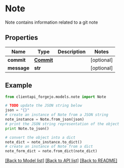 # Note

Note contains information related to a git note

## Properties
Name | Type | Description | Notes
------------ | ------------- | ------------- | -------------
**commit** | [**Commit**](Commit.md) |  | [optional] 
**message** | **str** |  | [optional] 

## Example

```python
from clientapi_forgejo.models.note import Note

# TODO update the JSON string below
json = "{}"
# create an instance of Note from a JSON string
note_instance = Note.from_json(json)
# print the JSON string representation of the object
print Note.to_json()

# convert the object into a dict
note_dict = note_instance.to_dict()
# create an instance of Note from a dict
note_form_dict = note.from_dict(note_dict)
```
[[Back to Model list]](../README.md#documentation-for-models) [[Back to API list]](../README.md#documentation-for-api-endpoints) [[Back to README]](../README.md)


